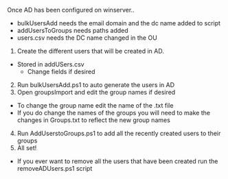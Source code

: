Once AD has been configured on winserver..

- bulkUsersAdd needs the email domain and the dc name added to script
- addUsersToGroups needs paths added
- users.csv needs the DC name changed in the OU

1. Create the different users that will be created in AD.
  - Stored in addUSers.csv
    - Change fields if desired
2. Run bulkUsersAdd.ps1 to auto generate the users in AD
3. Open groupsImport and edit the group names if desired
  - To change the group name edit the name of the .txt file
  - If you do change the names of the groups you will need to make the changes in Groups.txt to reflect the new group names
4. Run AddUserstoGroups.ps1 to add all the recently created users to their groups
5. All set!

  - If you ever want to remove all the users that have been created run the removeADUsers.ps1 script
